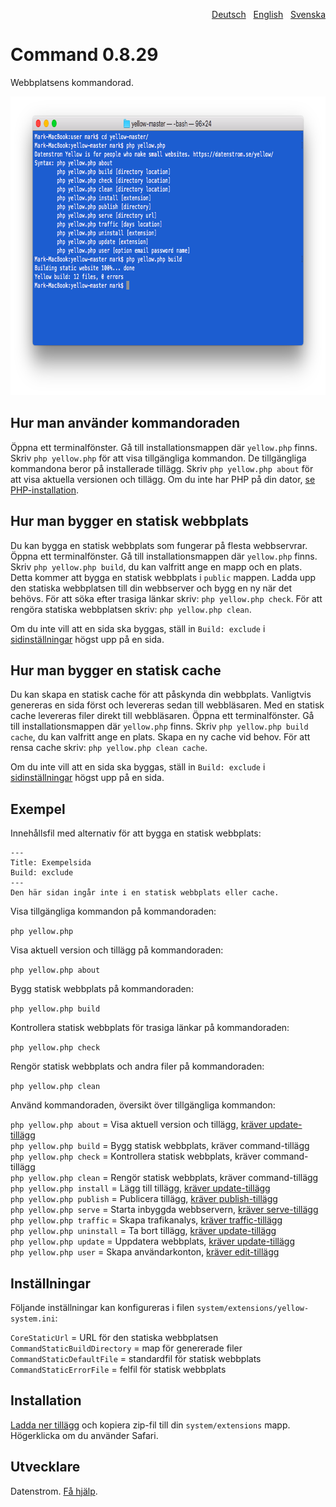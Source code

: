 <p align="right"><a href="README-de.md">Deutsch</a> &nbsp; <a href="README.md">English</a> &nbsp; <a href="README-sv.md">Svenska</a></p>

# Command 0.8.29

Webbplatsens kommandorad.

<p align="center"><img src="command-screenshot.png?raw=true" width="794" height="478" alt="Skärmdump"></p>

## Hur man använder kommandoraden

Öppna ett terminalfönster. Gå till installationsmappen där `yellow.php` finns. Skriv `php yellow.php` för att visa tillgängliga kommandon. De tillgängliga kommandona beror på installerade tillägg. Skriv `php yellow.php about` för att visa aktuella versionen och tillägg. Om du inte har PHP på din dator, [se PHP-installation](https://www.php.net/manual/en/install.php).

## Hur man bygger en statisk webbplats

Du kan bygga en statisk webbplats som fungerar på flesta webbservrar. Öppna ett terminalfönster. Gå till installationsmappen där `yellow.php` finns. Skriv `php yellow.php build`, du kan valfritt ange en mapp och en plats. Detta kommer att bygga en statisk webbplats i `public` mappen. Ladda upp den statiska webbplatsen till din webbserver och bygg en ny när det behövs. För att söka efter trasiga länkar skriv: `php yellow.php check`. För att rengöra statiska webbplatsen skriv: `php yellow.php clean`.

Om du inte vill att en sida ska byggas, ställ in `Build: exclude` i [sidinställningar](https://github.com/datenstrom/yellow-extensions/tree/master/source/core/README-sv.md#inställningar-page) högst upp på en sida.

## Hur man bygger en statisk cache

Du kan skapa en statisk cache för att påskynda din webbplats. Vanligtvis genereras en sida först och levereras sedan till webbläsaren. Med en statisk cache levereras filer direkt till webbläsaren. Öppna ett terminalfönster. Gå till installationsmappen där `yellow.php` finns. Skriv `php yellow.php build cache`, du kan valfritt ange en plats. Skapa en ny cache vid behov. För att rensa cache skriv: `php yellow.php clean cache`.

Om du inte vill att en sida ska byggas, ställ in `Build: exclude` i [sidinställningar](https://github.com/datenstrom/yellow-extensions/tree/master/source/core/README-sv.md#inställningar-page) högst upp på en sida.

## Exempel

Innehållsfil med alternativ för att bygga en statisk webbplats:

    ---
    Title: Exempelsida
    Build: exclude
    ---
    Den här sidan ingår inte i en statisk webbplats eller cache.

Visa tillgängliga kommandon på kommandoraden:

`php yellow.php`

Visa aktuell version och tillägg på kommandoraden:
 
`php yellow.php about`

Bygg statisk webbplats på kommandoraden: 

`php yellow.php build`  

Kontrollera statisk webbplats för trasiga länkar på kommandoraden:

`php yellow.php check`  

Rengör statisk webbplats och andra filer på kommandoraden:

`php yellow.php clean`  

Använd kommandoraden, översikt över tillgängliga kommandon:

`php yellow.php about` = Visa aktuell version och tillägg, [kräver update-tillägg](https://github.com/datenstrom/yellow-extensions/tree/master/source/update/README-sv.md)  
`php yellow.php build` = Bygg statisk webbplats, kräver command-tillägg  
`php yellow.php check` = Kontrollera statisk webbplats, kräver command-tillägg  
`php yellow.php clean` = Rengör statisk webbplats, kräver command-tillägg  
`php yellow.php install` = Lägg till tillägg, [kräver update-tillägg](https://github.com/datenstrom/yellow-extensions/tree/master/source/update/README-sv.md)  
`php yellow.php publish` = Publicera tillägg, [kräver publish-tillägg](https://github.com/datenstrom/yellow-extensions/tree/master/source/publish/README-sv.md)  
`php yellow.php serve` = Starta inbyggda webbservern, [kräver serve-tillägg](https://github.com/datenstrom/yellow-extensions/tree/master/source/serve/README-sv.md)  
`php yellow.php traffic` = Skapa trafikanalys, [kräver traffic-tillägg](https://github.com/datenstrom/yellow-extensions/tree/master/source/traffic/README-sv.md)  
`php yellow.php uninstall` = Ta bort tillägg, [kräver update-tillägg](https://github.com/datenstrom/yellow-extensions/tree/master/source/update/README-sv.md)  
`php yellow.php update` = Uppdatera webbplats, [kräver update-tillägg](https://github.com/datenstrom/yellow-extensions/tree/master/source/update/README-sv.md)  
`php yellow.php user` = Skapa användarkonton, [kräver edit-tillägg](https://github.com/datenstrom/yellow-extensions/tree/master/source/edit/README-sv.md)  

## Inställningar

Följande inställningar kan konfigureras i filen `system/extensions/yellow-system.ini`:

`CoreStaticUrl` = URL för den statiska webbplatsen  
`CommandStaticBuildDirectory` = map för genererade filer  
`CommandStaticDefaultFile` = standardfil för statisk webbplats  
`CommandStaticErrorFile` = felfil för statisk webbplats  

## Installation

[Ladda ner tillägg](https://github.com/datenstrom/yellow-extensions/raw/master/zip/command.zip) och kopiera zip-fil till din `system/extensions` mapp. Högerklicka om du använder Safari.

## Utvecklare

Datenstrom. [Få hjälp](https://datenstrom.se/sv/yellow/help/).
